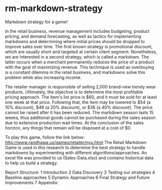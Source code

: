 # rm-markdown-strategy
Markdown strategy for a game!

In the retail business, revenue management includes budgeting, product pricing, and demand forecasting, as well as tactics for implementing markdowns and determining where initial prices should be dropped to improve sales over time. The first known strategy is promotional discount, which are usually short and targeted at certain client segment. Nonetheless, we are interested in a second strategy, which is called a markdown. The latter occurs when a merchant permanently reduces the price of a product with the goal of maximizing revenue. This technique is used as overbuying is a constant dilemma in the retail business, and markdowns solve this problem while also increasing income.

The retailer manager is responsible of selling 2,000 brand-new trendy wear products. Ultimately, the objective is to determine the most profitable pricing approach. The item's list price is $60, and it must be sold for at least one week at that price. Following that, the item may be lowered to $54 (a 10% discount), $48 (a 20% discount), or $36 (a 40% discount).  The price cannot be raised after it has been reduced. The markdown season lasts 15 weeks, thus additional goods cannot be purchased during the sales season due to extensive production wait times. At the conclusion of the sales horizon, any things that remain will be disposed at a cost of $0. 

To play this game, follow the link below: http://www.randhawa.us/games/retailer/nyu.html
The Retail Markdown Game is used in this research to determine the best strategy to handle markdowns by experimenting with different algorithms/approaches. An excel file was provided to us (Sales-Data.xlsx) and contains historical data to help us build a strategy.  


Report Structure: 
1 Introduction
2 Data Discovery
3	Testing our strategies
4	Baseline approaches
5	Dynamic Approaches
6	Final Strategy and Future Improvements
7	Appendix:
